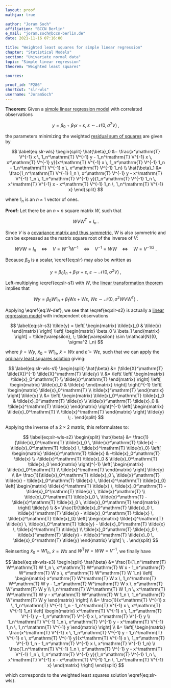 ```yaml
---
layout: proof
mathjax: true

author: "Joram Soch"
affiliation: "BCCN Berlin"
e_mail: "joram.soch@bccn-berlin.de"
date: 2021-11-16 07:16:00

title: "Weighted least squares for simple linear regression"
chapter: "Statistical Models"
section: "Univariate normal data"
topic: "Simple linear regression"
theorem: "Weighted least squares"

sources:

proof_id: "P286"
shortcut: "slr-wls"
username: "JoramSoch"
---
```



**Theorem:** Given a [simple linear regression model](/D/slr) with correlated observations

$$ \label{eq:slr}
y = \beta_0 + \beta_1 x + \varepsilon, \; \varepsilon \sim \mathcal{N}(0, \sigma^2 V) \; ,
$$

the parameters minimizing the weighted [residual sum of squares](/D/rss) are given by

$$ \label{eq:slr-wls}
\begin{split}
\hat{\beta}_0 &= \frac{x^\mathrm{T} V^{-1} x \, 1_n^\mathrm{T} V^{-1} y - 1_n^\mathrm{T} V^{-1} x \, x^\mathrm{T} V^{-1} y}{x^\mathrm{T} V^{-1} x \, 1_n^\mathrm{T} V^{-1} 1_n - 1_n^\mathrm{T} V^{-1} x \, x^\mathrm{T} V^{-1} 1_n} \\
\hat{\beta}_1 &= \frac{1_n^\mathrm{T} V^{-1} 1_n \, x^\mathrm{T} V^{-1} y - x^\mathrm{T} V^{-1} 1_n \, 1_n^\mathrm{T} V^{-1} y}{1_n^\mathrm{T} V^{-1} 1_n \, x^\mathrm{T} V^{-1} x - x^\mathrm{T} V^{-1} 1_n \, 1_n^\mathrm{T} V^{-1} x}
\end{split}
$$

where $1_n$ is an $n \times 1$ vector of ones.


**Proof:** Let there be an $n \times n$ square matrix $W$, such that

$$ \label{eq:W-def}
W V W^\mathrm{T} = I_n \; .
$$

Since $V$ is a [covariance matrix and thus symmetric](/P/cov-symm), $W$ is also symmetric and can be expressed as the matrix square root of the inverse of $V$:

$$ \label{eq:W-V}
W V W = I_n \quad \Leftrightarrow \quad V = W^{-1} W^{-1} \quad \Leftrightarrow \quad V^{-1} = W W \quad \Leftrightarrow \quad W = V^{-1/2} \; .
$$

Because $\beta_0$ is a scalar, \eqref{eq:slr} may also be written as

$$ \label{eq:slr-s1}
y = \beta_0 1_n + \beta_1 x + \varepsilon, \; \varepsilon \sim \mathcal{N}(0, \sigma^2 V) \; ,
$$

Left-multiplying \eqref{eq:slr-s1} with $W$, the [linear transformation theorem](/P/mvn-ltt) implies that

$$ \label{eq:slr-s2}
W y = \beta_0 W 1_n + \beta_1 W x + W \varepsilon, \; W \varepsilon \sim \mathcal{N}(0, \sigma^2 W V W^\mathrm{T}) \; .
$$

Applying \eqref{eq:W-def}, we see that \eqref{eq:slr-s2} is actually a [linear regression model](/D/mlr) with independent observations

$$ \label{eq:slr-s3}
\tilde{y} = \left[ \begin{matrix} \tilde{x}_0 & \tilde{x} \end{matrix} \right] \left[ \begin{matrix} \beta_0 \\ \beta_1 \end{matrix} \right] + \tilde{\varepsilon}, \; \tilde{\varepsilon} \sim \mathcal{N}(0, \sigma^2 I_n)
$$

where $\tilde{y} = Wy$, $\tilde{x}_0 = W 1_n$, $\tilde{x} = W x$ and $\tilde{\varepsilon} = W\varepsilon$, such that we can apply the [ordinary least squares solution](/P/mlr-ols) giving:

$$ \label{eq:slr-wls-s1}
\begin{split}
\hat{\beta} &= (\tilde{X}^\mathrm{T} \tilde{X})^{-1} \tilde{X}^\mathrm{T} \tilde{y} \\
&= \left( \left[ \begin{matrix} \tilde{x}_0^\mathrm{T} \\ \tilde{x}^\mathrm{T} \end{matrix} \right] \left[ \begin{matrix} \tilde{x}_0 & \tilde{x} \end{matrix} \right] \right)^{-1} \left[ \begin{matrix} \tilde{x}_0^\mathrm{T} \\ \tilde{x}^\mathrm{T} \end{matrix} \right] \tilde{y} \\
&= \left[ \begin{matrix} \tilde{x}_0^\mathrm{T} \tilde{x}_0 & \tilde{x}_0^\mathrm{T} \tilde{x} \\ \tilde{x}^\mathrm{T} \tilde{x}_0 & \tilde{x}^\mathrm{T} \tilde{x} \end{matrix} \right]^{-1} \left[ \begin{matrix} \tilde{x}_0^\mathrm{T} \\ \tilde{x}^\mathrm{T} \end{matrix} \right] \tilde{y} \; .
\end{split}
$$

Applying the inverse of a $2 \times 2$ matrix, this reformulates to:

$$ \label{eq:slr-wls-s2}
\begin{split}
\hat{\beta} &= \frac{1}{\tilde{x}_0^\mathrm{T} \tilde{x}_0 \, \tilde{x}^\mathrm{T} \tilde{x} - \tilde{x}_0^\mathrm{T} \tilde{x} \, \tilde{x}^\mathrm{T} \tilde{x}_0} \left[ \begin{matrix} \tilde{x}^\mathrm{T} \tilde{x} & -\tilde{x}_0^\mathrm{T} \tilde{x} \\ -\tilde{x}^\mathrm{T} \tilde{x}_0 & \tilde{x}_0^\mathrm{T} \tilde{x}_0 \end{matrix} \right]^{-1} \left[ \begin{matrix} \tilde{x}_0^\mathrm{T} \\ \tilde{x}^\mathrm{T} \end{matrix} \right] \tilde{y} \\
&= \frac{1}{\tilde{x}_0^\mathrm{T} \tilde{x}_0 \, \tilde{x}^\mathrm{T} \tilde{x} - \tilde{x}_0^\mathrm{T} \tilde{x} \, \tilde{x}^\mathrm{T} \tilde{x}_0} \left[ \begin{matrix} \tilde{x}^\mathrm{T} \tilde{x} \, \tilde{x}_0^\mathrm{T} - \tilde{x}_0^\mathrm{T} \tilde{x} \, \tilde{x}^\mathrm{T} \\ \tilde{x}_0^\mathrm{T} \tilde{x}_0 \, \tilde{x}^\mathrm{T} - \tilde{x}^\mathrm{T} \tilde{x}_0 \, \tilde{x}_0^\mathrm{T} \end{matrix} \right] \tilde{y} \\
&= \frac{1}{\tilde{x}_0^\mathrm{T} \tilde{x}_0 \, \tilde{x}^\mathrm{T} \tilde{x} - \tilde{x}_0^\mathrm{T} \tilde{x} \, \tilde{x}^\mathrm{T} \tilde{x}_0} \left[ \begin{matrix} \tilde{x}^\mathrm{T} \tilde{x} \, \tilde{x}_0^\mathrm{T} \tilde{y} - \tilde{x}_0^\mathrm{T} \tilde{x} \, \tilde{x}^\mathrm{T} \tilde{y} \\ \tilde{x}_0^\mathrm{T} \tilde{x}_0 \, \tilde{x}^\mathrm{T} \tilde{y} - \tilde{x}^\mathrm{T} \tilde{x}_0 \, \tilde{x}_0^\mathrm{T} \tilde{y} \end{matrix} \right] \; .
\end{split}
$$

Reinserting $\tilde{x}_0 = W 1_n$, $\tilde{x} = W x$ and $W^\mathrm{T} W = W W = V^{-1}$, we finally have

$$ \label{eq:slr-wls-s3}
\begin{split}
\hat{\beta} &= \frac{1}{1_n^\mathrm{T} W^\mathrm{T} W 1_n \, x^\mathrm{T} W^\mathrm{T} W x - 1_n^\mathrm{T} W^\mathrm{T} W x \, x^\mathrm{T} W^\mathrm{T} W 1_n} \left[ \begin{matrix} x^\mathrm{T} W^\mathrm{T} W x \, 1_n^\mathrm{T} W^\mathrm{T} W y - 1_n^\mathrm{T} W^\mathrm{T} W x \, x^\mathrm{T} W^\mathrm{T} W y \\ 1_n^\mathrm{T} W^\mathrm{T} W 1_n \, x^\mathrm{T} W^\mathrm{T} W y - x^\mathrm{T} W^\mathrm{T} W 1_n \, 1_n^\mathrm{T} W^\mathrm{T} W y \end{matrix} \right] \\
&= \frac{1}{x^\mathrm{T} V^{-1} x \, 1_n^\mathrm{T} V^{-1} 1_n - 1_n^\mathrm{T} V^{-1} x \, x^\mathrm{T} V^{-1} 1_n} \left[ \begin{matrix} x^\mathrm{T} V^{-1} x \, 1_n^\mathrm{T} V^{-1} y - 1_n^\mathrm{T} V^{-1} x \, x^\mathrm{T} V^{-1} y \\ 1_n^\mathrm{T} V^{-1} 1_n \, x^\mathrm{T} V^{-1} y - x^\mathrm{T} V^{-1} 1_n \, 1_n^\mathrm{T} V^{-1} y \end{matrix} \right] \\
&= \left[ \begin{matrix} \frac{x^\mathrm{T} V^{-1} x \, 1_n^\mathrm{T} V^{-1} y - 1_n^\mathrm{T} V^{-1} x \, x^\mathrm{T} V^{-1} y}{x^\mathrm{T} V^{-1} x \, 1_n^\mathrm{T} V^{-1} 1_n - 1_n^\mathrm{T} V^{-1} x \, x^\mathrm{T} V^{-1} 1_n} \\ 
\frac{1_n^\mathrm{T} V^{-1} 1_n \, x^\mathrm{T} V^{-1} y - x^\mathrm{T} V^{-1} 1_n \, 1_n^\mathrm{T} V^{-1} y}{1_n^\mathrm{T} V^{-1} 1_n \, x^\mathrm{T} V^{-1} x - x^\mathrm{T} V^{-1} 1_n \, 1_n^\mathrm{T} V^{-1} x} \end{matrix} \right]
\end{split}
$$

which corresponds to the weighted least squares solution \eqref{eq:slr-wls}.